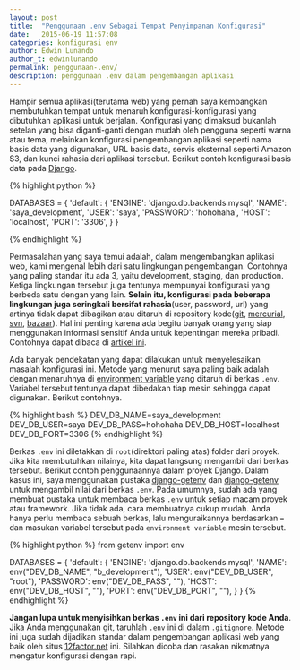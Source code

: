 ```yaml
---
layout: post
title:  "Penggunaan .env Sebagai Tempat Penyimpanan Konfigurasi"
date:   2015-06-19 11:57:08
categories: konfigurasi env
author: Edwin Lunando
author_t: edwinlunando
permalink: penggunaan-.env/
description: penggunaan .env dalam pengembangan aplikasi
---
```


Hampir semua aplikasi(terutama web) yang pernah saya kembangkan membutuhkan tempat untuk menaruh konfigurasi-konfigurasi yang dibutuhkan aplikasi untuk berjalan. Konfigurasi yang dimaksud bukanlah setelan yang bisa diganti-ganti dengan mudah oleh pengguna seperti warna atau tema, melainkan konfigurasi pengembangan aplikasi seperti nama basis data yang digunakan, URL basis data, servis eksternal seperti Amazon S3, dan kunci rahasia dari aplikasi tersebut. Berikut contoh konfigurasi basis data pada [Django][0].

{% highlight python %}

DATABASES = {
    'default': {
        'ENGINE': 'django.db.backends.mysql',
        'NAME': 'saya_development',
        'USER': 'saya',
        'PASSWORD': 'hohohaha',
        'HOST': 'localhost',
        'PORT': '3306',
    }
}

{% endhighlight %}

Permasalahan yang saya temui adalah, dalam mengembangkan aplikasi web, kami mengenal lebih dari satu lingkungan pengembangan. Contohnya yang paling standar itu ada 3, yaitu development, staging, dan production. Ketiga lingkungan tersebut juga tentunya mempunyai konfigurasi yang berbeda satu dengan yang lain. **Selain itu, konfigurasi pada beberapa lingkungan juga seringkali bersifat rahasia**(user, password, url) yang artinya tidak dapat dibagikan atau ditaruh di repository kode([git][1], [mercurial][2], [svn][3], [bazaar][4]). Hal ini penting karena ada begitu banyak orang yang siap menggunakan informasi sensitif Anda untuk kepentingan mereka pribadi. Contohnya dapat dibaca di [artikel ini][9].

Ada banyak pendekatan yang dapat dilakukan untuk menyelesaikan masalah konfigurasi ini. Metode yang menurut saya paling baik adalah dengan menaruhnya di [environment variable][5] yang ditaruh di berkas `.env`. Variabel tersebut tentunya dapat dibedakan tiap mesin sehingga dapat digunakan. Berikut contohnya.

{% highlight bash %}
DEV_DB_NAME=saya_development
DEV_DB_USER=saya
DEV_DB_PASS=hohohaha
DEV_DB_HOST=localhost
DEV_DB_PORT=3306
{% endhighlight %}

Berkas `.env` ini diletakkan di `root`(direktori paling atas) folder dari proyek. Jika kita membutuhkan nilainya, kita dapat langsung mengambil dari berkas tersebut. Berikut contoh penggunaannya dalam proyek Django. Dalam kasus ini, saya menggunakan pustaka [django-getenv][6] dan [django-getenv][7] untuk mengambil nilai dari berkas `.env`. Pada umumnya, sudah ada yang membuat pustaka untuk membaca berkas `.env` untuk setiap macam proyek atau framework. Jika tidak ada, cara membuatnya cukup mudah. Anda hanya perlu membaca sebuah berkas, lalu menguraikannya berdasarkan `=` dan masukan variabel tersebut pada `environment variable` mesin tersebut.

{% highlight python %}
from getenv import env

DATABASES = {
    'default': {
        'ENGINE': 'django.db.backends.mysql',
        'NAME': env("DEV_DB_NAME", "b_development"),
        'USER': env("DEV_DB_USER", "root"),
        'PASSWORD': env("DEV_DB_PASS", ""),
        'HOST': env("DEV_DB_HOST", ""),
        'PORT': env("DEV_DB_PORT", ""),
    }
}
{% endhighlight %}

**Jangan lupa untuk menyisihkan berkas `.env` ini dari repository kode Anda**. Jika Anda menggunakan git, taruhlah `.env` ini di dalam `.gitignore`. Metode ini juga sudah dijadikan standar dalam pengembangan aplikasi web yang baik oleh situs [12factor.net][8] ini. Silahkan dicoba dan rasakan nikmatnya mengatur konfigurasi dengan rapi.

[0]:    https://www.djangoproject.com/
[1]:    https://git-scm.com/
[2]:    https://mercurial.selenic.com/
[3]:    https://subversion.apache.org/
[4]:    http://bazaar.canonical.com/en/
[5]:    https://en.wikipedia.org/wiki/Environment_variable
[6]:    https://pypi.python.org/pypi/django-getenv/
[7]:    https://pypi.python.org/pypi/django-dotenv/
[8]:    http://12factor.net/config
[9]:    http://www.devfactor.net/2014/12/30/2375-amazon-mistake/

